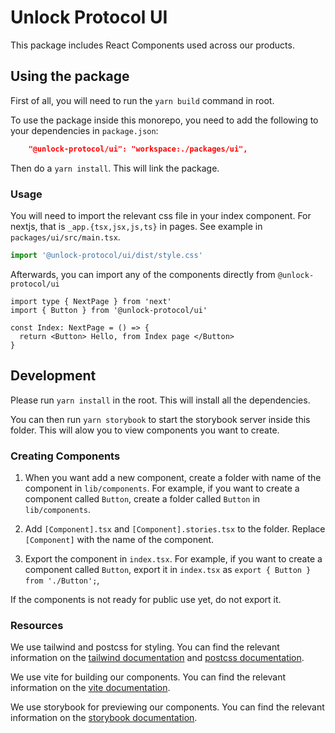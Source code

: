 # Unlock Protocol UI

This package includes React Components used across our products.

## Using the package

First of all, you will need to run the `yarn build` command in root.

To use the package inside this monorepo, you need to add the following to your dependencies in `package.json`:

```json
    "@unlock-protocol/ui": "workspace:./packages/ui",
```

Then do a `yarn install`. This will link the package.

### Usage

You will need to import the relevant css file in your index component. For nextjs, that is `_app.{tsx,jsx,js,ts}` in pages. See example in `packages/ui/src/main.tsx`.

```ts
import '@unlock-protocol/ui/dist/style.css'
```

Afterwards, you can import any of the components directly from `@unlock-protocol/ui`

```tsx
import type { NextPage } from 'next'
import { Button } from '@unlock-protocol/ui'

const Index: NextPage = () => {
  return <Button> Hello, from Index page </Button>
}
```

## Development

Please run `yarn install` in the root. This will install all the dependencies.

You can then run `yarn storybook` to start the storybook server inside this folder. This will alow you to view components you want to create.

### Creating Components

1. When you want add a new component, create a folder with name of the component in `lib/components`. For example, if you want to create a component called `Button`, create a folder called `Button` in `lib/components`.

2. Add `[Component].tsx` and `[Component].stories.tsx` to the folder. Replace `[Component]` with the name of the component.

3. Export the component in `index.tsx`. For example, if you want to create a component called `Button`, export it in `index.tsx` as `export { Button } from './Button';`,

If the components is not ready for public use yet, do not export it.

### Resources

We use tailwind and postcss for styling. You can find the relevant information on the [tailwind documentation](https://tailwindcss.com/docs) and [postcss documentation](https://postcss.org/).

We use vite for building our components. You can find the relevant information on the [vite documentation](https://vite.dev/docs).

We use storybook for previewing our components. You can find the relevant information on the [storybook documentation](https://storybook.js.org/docs/basics/introduction).
